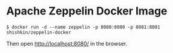 # Apache Zeppelin Docker Image


    $ docker run -d --name zeppelin -p 8080:8080 -p 8081:8081 shishkin/zeppelin-docker

Then open <http://localhost:8080/> in the browser.

